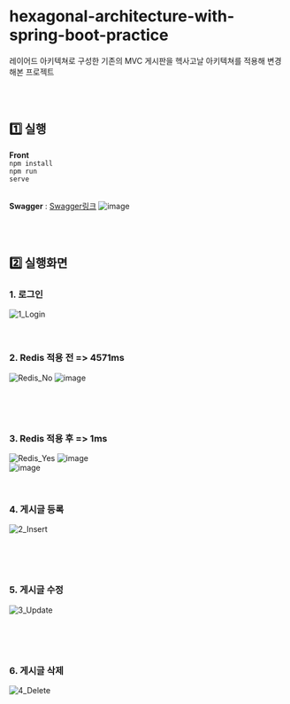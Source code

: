# hexagonal-architecture-with-spring-boot-practice
레이어드 아키텍쳐로 구성한 기존의 MVC 게시판을 헥사고날 아키텍쳐를 적용해 변경해본 프로젝트

<br><br>

## 1️⃣ 실행
<strong>Front</strong><br>
<code>npm install</code><br>
<code>npm run serve</code>
<br><br>

<strong>Swagger</strong> : [Swagger링크](http://localhost:8080/swagger-ui/index.html)
![image](https://github.com/acrnm148/hexagonal-architecture-with-spring-boot-practice/assets/67724306/51e6d8ed-1f9c-4554-8d81-e584688ae8ec)

<br><br>


## 2️⃣ 실행화면
### 1. 로그인
![1_Login](https://github.com/acrnm148/hexagonal-architecture-with-spring-boot-practice/assets/67724306/cb71c528-0327-40cf-b11f-bd502809cff2)
<br><br><br>

### 2. Redis 적용 전 => 4571ms

![Redis_No](https://github.com/acrnm148/hexagonal-architecture-with-spring-boot-practice/assets/67724306/47d8b98f-7847-4817-aa81-53a1b6704cb0)
![image](https://github.com/acrnm148/hexagonal-architecture-with-spring-boot-practice/assets/67724306/c9198f43-0a8a-4c62-b76a-f770f4cdebdb)

<br><br><br>

### 3. Redis 적용 후 => 1ms

![Redis_Yes](https://github.com/acrnm148/hexagonal-architecture-with-spring-boot-practice/assets/67724306/b19d4c53-73ea-487b-aece-e83f6fd81d9f)
![image](https://github.com/acrnm148/hexagonal-architecture-with-spring-boot-practice/assets/67724306/4ba55748-41cc-4443-a404-ece69415b214)
<br>
![image](https://github.com/acrnm148/hexagonal-architecture-with-spring-boot-practice/assets/67724306/2fd463dc-0056-4b49-8d7f-99c5329d0415)

<br>

### 4. 게시글 등록

![2_Insert](https://github.com/acrnm148/hexagonal-architecture-with-spring-boot-practice/assets/67724306/bd6cf7c9-591e-41e2-b79e-78d49d57fe9b)

<br><br><br>

### 5. 게시글 수정
![3_Update](https://github.com/acrnm148/hexagonal-architecture-with-spring-boot-practice/assets/67724306/dc264922-8c13-429d-9943-234e4d22a7bb)

<br><br><br>

### 6. 게시글 삭제
![4_Delete](https://github.com/acrnm148/hexagonal-architecture-with-spring-boot-practice/assets/67724306/27d74d2e-0d28-4c3a-b90f-07178556e222)


<br><br><br>

